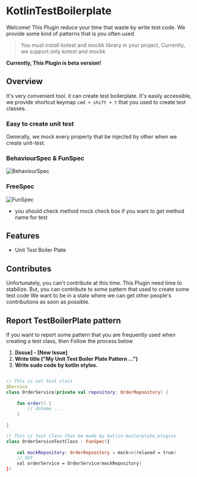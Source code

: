 # KotlinTestBoilerplate

Welcome! This Plugin reduce your time that waste by write test code.
We provide some kind of patterns that is you often used

> You must install kotest and mockk library in your project, Currently, we support only kotest and mockk

**Currently, This Plugin is beta version!**

## Overview

It's very convenient tool. it can create test boilerplate.
It's easily accessible, we provide shortcut keymap `cmd + shift + t` that you used to create test classes.

### Easy to create unit test

Generally, we mock every property that be injected by other when we create unit-test.

### BehaviourSpec & FunSpec

![BehaviourSpec](https://user-images.githubusercontent.com/57784077/190173720-73d223fd-d55f-4724-b7ab-361cec74e882.gif)

### FreeSpec

![FunSpec](https://user-images.githubusercontent.com/57784077/190173957-c5afbe23-27fc-48ba-abc3-46314573c181.gif)

- you should check method mock check box if you want to get method name for test

## Features

- Unit Test Boiler Plate

## Contributes

Unfortunately, you can't contribute at this time. This Plugin need time to stabilize.
But, you can contribute to some pattern that used to create some test code
We want to be in a state where we can get other people's contributions as soon as possible.

## Report TestBoilerPlate pattern

If you want to report some pattern that you are frequently used when creating a test class, then Follow the process below

1. **[Issue] - [New Issue]**
2. **Write title ("My Unit Test Boiler Plate Pattern ...")**
3. **Write sudo code by kotlin styles.**
```kotlin

// This is not test class
@Service
class OrderService(private val repository: OrderRepsoitory) {
    
    fun order() {
        // doSome ...
    }
    
}

// This is test class that be made by kotlin-boilerplate plugins
class OrderServiceTestClass : FunSpec({
    
    val mockRepository: OrderRepsoitory = mock<>(relaxed = true)
    // SUT
    val orderService = OrderService(mockRepository)
})
```